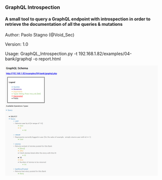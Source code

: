 ### GraphQL Introspection
#### A small tool to query a GraphQL endpoint with introspection in order to retrieve the documentation of all the queries & mutations
Author:	Paolo Stagno (@Void_Sec)

Version:	1.0

Usage: GraphQL_Introspection.py -t 192.168.1.82/examples/04-bank/graphql -o report.html

![Preview](GraphQL_Introspection.png)
